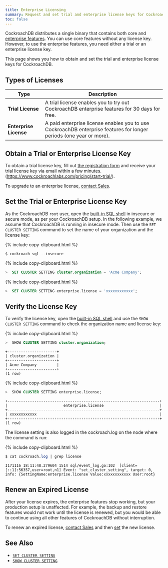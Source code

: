 ```yaml
---
title: Enterprise Licensing
summary: Request and set trial and enterprise license keys for CockroachDB
toc: false
---
```


CockroachDB distributes a single binary that contains both core and [enterprise features](https://www.cockroachlabs.com/pricing/). You can use core features without any license key. However, to use the enterprise features, you need either a trial or an enterprise license key.

This page shows you how to obtain and set the trial and enterprise license keys for CockroachDB.

<div id="toc"></div>

## Types of Licenses

Type | Description
-------------|------------
**Trial License** | A trial license enables you to try out CockroachDB enterprise features for 30 days for free. 
**Enterprise License** | A paid enterprise license enables you to use CockroachDB enterprise features for longer periods (one year or more).

## Obtain a Trial or Enterprise License Key

To obtain a trial license key, fill out [the registration form](https://www.cockroachlabs.com/pricing/start-trial/) and receive your trial license key via email within a few minutes. (https://www.cockroachlabs.com/pricing/start-trial/). 

To upgrade to an enterprise license, <a href="mailto:sales@cockroachlabs.com">contact Sales</a>.

## Set the Trial or Enterprise License Key

As the CockroachDB `root` user, open the [built-in SQL shell](use-the-built-in-sql-client.html) in insecure or secure mode, as per your CockroachDB setup. In the following example, we assume that CockroachDB is running in insecure mode. Then use the `SET CLUSTER SETTING` command to set the name of your organization and the license key:

{% include copy-clipboard.html %}
~~~ shell
$ cockroach sql --insecure
~~~

{% include copy-clipboard.html %}
~~~ sql
>  SET CLUSTER SETTING cluster.organization = 'Acme Company'; 
~~~

{% include copy-clipboard.html %}
~~~ sql
>  SET CLUSTER SETTING enterprise.license = 'xxxxxxxxxxxx';
~~~

## Verify the License Key

To verify the license key, open the [built-in SQL shell](use-the-built-in-sql-client.html) and use the `SHOW CLUSTER SETTING` command to check the organization name and license key:

{% include copy-clipboard.html %}
~~~ sql
>  SHOW CLUSTER SETTING cluster.organization;
~~~
~~~
+----------------------+
| cluster.organization |
+----------------------+
| Acme Company         |
+----------------------+
(1 row)
~~~

{% include copy-clipboard.html %}
~~~ sql
>  SHOW CLUSTER SETTING enterprise.license;
~~~
~~~
+--------------------------------------------------------------------+
|                         enterprise.license                         |
+--------------------------------------------------------------------+
| xxxxxxxxxxxx                                                       |
+--------------------------------------------------------------------+
(1 row)
~~~

The license setting is also logged in the cockroach.log on the node where the command is run:

{% include copy-clipboard.html %}
~~~ sql
$ cat cockroach.log | grep license
~~~
~~~
I171116 18:11:48.279604 1514 sql/event_log.go:102  [client=[::1]:56357,user=root,n1] Event: "set_cluster_setting", target: 0, info: {SettingName:enterprise.license Value:xxxxxxxxxxxx User:root}
~~~

## Renew an Expired License

After your license expires, the enterprise features stop working, but your production setup is unaffected. For example, the backup and restore features would not work until the license is renewed, but you would be able to continue using all other features of CockroachDB without interruption.

To renew an expired license, <a href="mailto:sales@cockroachlabs.com">contact Sales</a> and then [set](enterprise-licensing.html#set-the-trial-or-enterprise-license-key) the new license. 

## See Also

- [`SET CLUSTER SETTING`](set-cluster-setting.html)
- [`SHOW CLUSTER SETTING`](show-cluster-setting.html)
